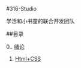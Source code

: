 #316-Studio

学活和小书童的联合开发团队

##目录

0.. [绪论](./0_Introduction.md)
1. [Html+CSS](./1_Html+CSS/1_Html+CSS.md)